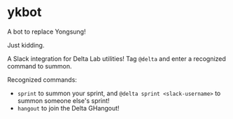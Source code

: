 # ykbot

A bot to replace Yongsung!

Just kidding.

A Slack integration for Delta Lab utilities! Tag `@delta` and enter a recognized command to summon.

Recognized commands:
- `sprint` to summon your sprint, and `@delta sprint <slack-username>` to summon someone else's sprint!
- `hangout` to join the Delta GHangout!
